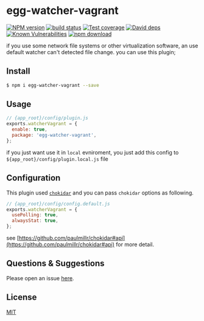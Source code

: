 # egg-watcher-vagrant

[![NPM version][npm-image]][npm-url]
[![build status][travis-image]][travis-url]
[![Test coverage][codecov-image]][codecov-url]
[![David deps][david-image]][david-url]
[![Known Vulnerabilities][snyk-image]][snyk-url]
[![npm download][download-image]][download-url]

[npm-image]: https://img.shields.io/npm/v/egg-watcher-vagrant.svg?style=flat-square
[npm-url]: https://npmjs.org/package/egg-watcher-vagrant
[travis-image]: https://img.shields.io/travis/eggjs/egg-watcher-vagrant.svg?style=flat-square
[travis-url]: https://travis-ci.org/eggjs/egg-watcher-vagrant
[codecov-image]: https://img.shields.io/codecov/c/github/eggjs/egg-watcher-vagrant.svg?style=flat-square
[codecov-url]: https://codecov.io/github/eggjs/egg-watcher-vagrant?branch=master
[david-image]: https://img.shields.io/david/eggjs/egg-watcher-vagrant.svg?style=flat-square
[david-url]: https://david-dm.org/eggjs/egg-watcher-vagrant
[snyk-image]: https://snyk.io/test/npm/egg-watcher-vagrant/badge.svg?style=flat-square
[snyk-url]: https://snyk.io/test/npm/egg-watcher-vagrant
[download-image]: https://img.shields.io/npm/dm/egg-watcher-vagrant.svg?style=flat-square
[download-url]: https://npmjs.org/package/egg-watcher-vagrant

if you use some network file systems or other virtualization software, an use default watcher can't detected file change. you can use this plugin;

## Install

```bash
$ npm i egg-watcher-vagrant --save
```

## Usage

```js
// {app_root}/config/plugin.js
exports.watcherVagrant = {
  enable: true,
  package: 'egg-watcher-vagrant',
};
```

if you just want use it in `local` evniroment, you just add this config to `${app_root}/config/plugin.local.js` file

## Configuration

This plugin used [`chokidar`](https://github.com/paulmillr/chokidar) and you can pass `chokidar` options as following.

```js
// {app_root}/config/config.default.js
exports.watcherVagrant = {
  usePolling: true,
  alwaysStat: true,
};
```

see [https://github.com/paulmillr/chokidar#api](https://github.com/paulmillr/chokidar#api) for more detail.

## Questions & Suggestions

Please open an issue [here](https://github.com/eggjs/egg/issues).

## License

[MIT](LICENSE)
